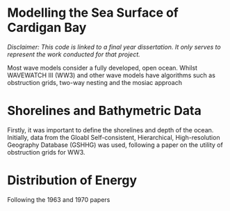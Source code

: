 # Modelling the Sea Surface of Cardigan Bay

*Disclaimer: This code is linked to a final year dissertation. It only serves to represent the work conducted for that project.*

Most wave models consider a fully developed, open ocean. Whilst WAVEWATCH III (WW3) and other wave models have algorithms such as obstruction grids, two-way nesting and the mosiac approach 

# Shorelines and Bathymetric Data

Firstly, it was important to define the shorelines and depth of the ocean. Initially, data from the Gloabl Self-consistent, Hierarchical, High-resolution Geography Database (GSHHG) was used, following a paper on the utility of obstruction grids for WW3.

# Distribution of Energy

Following the 1963 and 1970 papers

